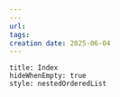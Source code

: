 ```yaml
---
---
url:
tags:
creation date: 2025-06-04
---
```






```table-of-contents
title: Index
hideWhenEmpty: true
style: nestedOrderedList
```


